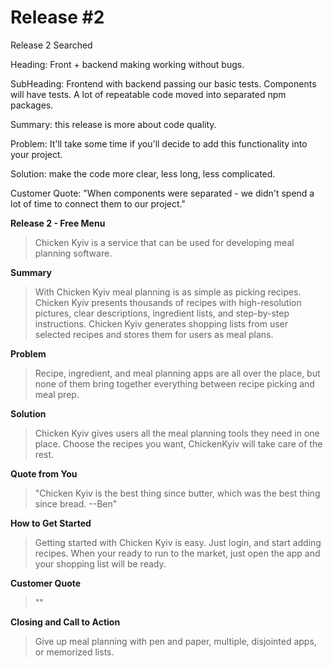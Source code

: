 # Release \#2



Release 2 Searched

Heading: Front + backend making working without bugs. 

SubHeading: Frontend with backend passing our basic tests. Components will have tests. A lot of repeatable code moved into separated npm packages.

Summary: this release is more about code quality. 

Problem: It'll take some time if you'll decide to add this functionality into your project. 

Solution: make the code more clear, less long, less complicated. 

Customer Quote: "When components were separated - we didn't spend a lot of time to connect them to our project."

**Release 2 - Free Menu**

> Chicken Kyiv is a service that can be used for developing meal planning software.

**Summary**

> With Chicken Kyiv meal planning is as simple as picking recipes. Chicken Kyiv presents thousands of recipes with high-resolution pictures, clear descriptions, ingredient lists, and step-by-step instructions. Chicken Kyiv generates shopping lists from user selected recipes and stores them for users as meal plans.

**Problem**

> Recipe, ingredient, and meal planning apps are all over the place, but none of them bring together everything between recipe picking and meal prep.

**Solution**

> Chicken Kyiv gives users all the meal planning tools they need in one place. Choose the recipes you want, ChickenKyiv will take care of the rest.

**Quote from You**

> "Chicken Kyiv is the best thing since butter, which was the best thing since bread. --Ben"

**How to Get Started**

> Getting started with Chicken Kyiv is easy. Just login, and start adding recipes. When your ready to run to the market, just open the app and your shopping list will be ready.

**Customer Quote**

> ""

**Closing and Call to Action**

> Give up meal planning with pen and paper, multiple, disjointed apps, or memorized lists.

